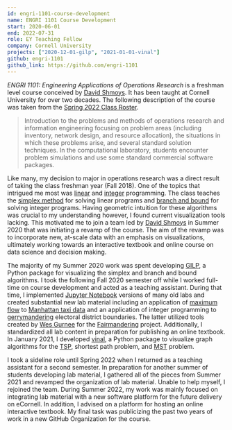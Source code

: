 ```yaml
---
id: engri-1101-course-development
name: ENGRI 1101 Course Development
start: 2020-06-01
end: 2022-07-31
role: EY Teaching Fellow
company: Cornell University
projects: ["2020-12-01-gilp", "2021-01-01-vinal"]
github: engri-1101
github_link: https://github.com/engri-1101
---
```


*ENGRI 1101: Engineering Applications of Operations Research* is a freshman
level course conceived by [David Shmoys][dbs]. It has been taught at Cornell
University for over two decades. The following description of the course was
taken from the [Spring 2022 Class Roster][roster].

> Introduction to the problems and methods of operations research and
> information engineering focusing on problem areas (including inventory,
> network design, and resource allocation), the situations in which these
> problems arise, and several standard solution techniques. In the
> computational laboratory, students encounter problem simulations and use some
> standard commercial software packages.

Like many, my decision to major in operations research was a direct result of
taking the class freshman year (Fall 2018). One of the topics that intrigued me
most was [linear][lp] and [integer][ip] programming. The class teaches the
[simplex method][simplex] for solving linear programs and [branch and
bound][bnb] for solving integer programs. Having geometric intuition for these
algorithms was crucial to my understanding however, I found current
visualization tools lacking. This motivated me to join a team led by [David
Shmoys][dbs] in Summer 2020 that was initiating a revamp of the course.
The aim of the revamp was to incorporate new, at-scale data with an emphasis
on visualizations, ultimately working towards an interactive textbook and
online course on data science and decision making.

The majority of my Summer 2020 work was spent developing [GILP][gilp], a Python
package for visualizing the simplex and branch and bound algorithms. I took the
following Fall 2020 semester off while I worked full-time on course development
and acted as a teaching assistant. During that time, I implemented [Jupyter
Notebook][jupyter] versions of many old labs and created substantial new lab
material including an application of [maximum flow][maxflow] to [Manhattan
taxi data][taxi] and an application of integer programming to
[gerrymandering][gerry] electoral district boundaries. The latter utilized
tools created by [Wes Gurnee][wes] for the [Fairmandering][fairmandering]
project. Additionally, I standardized all lab content in preparation for
publishing an online textbook. In January 2021, I developed [vinal][vinal], a
Python package to visualize graph algorithms for the [TSP][tsp], shortest path
problem, and [MST][mst] problem.

I took a sideline role until Spring 2022 when I returned as a teaching
assistant for a second semester. In preparation for another summer of students
developing lab material, I gathered all of the pieces from Summer 2021 and
revamped the organization of lab material. Unable to help myself, I rejoined
the team. During Summer 2022, my work was mainly focused on integrating lab
material with a new software platform for the future delivery on eCornell. In
addition, I advised on a platform for hosting an online interactive textbook.
My final task was publicizing the past two years of work in a new GitHub
Organization for the course.

[mst]: https://en.wikipedia.org/wiki/Minimum_spanning_tree
[tsp]: https://en.wikipedia.org/wiki/Travelling_salesman_problem
[jupyter]: https://jupyter.org
[gilp]: https://github.com/engri-1101/gilp
[vinal]: https://github.com/engri-1101/vinal
[lp]: https://en.wikipedia.org/wiki/Linear_programming
[ip]: https://en.wikipedia.org/wiki/Integer_programming
[simplex]: https://en.wikipedia.org/wiki/Simplex_algorithm
[bnb]: https://en.wikipedia.org/wiki/Branch_and_bound
[dbs]: https://people.orie.cornell.edu/shmoys/
[roster]: https://classes.cornell.edu/browse/roster/SP22/class/ENGRI/1101
[taxi]: https://www1.nyc.gov/site/tlc/about/tlc-trip-record-data.page
[maxflow]: https://en.wikipedia.org/wiki/Maximum_flow_problem
[gerry]: https://en.wikipedia.org/wiki/Gerrymandering
[fairmandering]: https://www.fairmandering.org/index.html
[wes]: https://www.wesg.me
